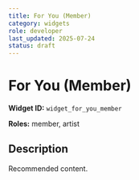 ```yaml
---
title: For You (Member)
category: widgets
role: developer
last_updated: 2025-07-24
status: draft
---
```


# For You (Member)

**Widget ID:** `widget_for_you_member`

**Roles:** member, artist

## Description
Recommended content.
